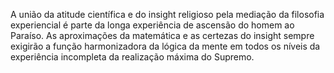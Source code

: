 ﻿A união da atitude científica e do insight religioso pela mediação da filosofia experiencial é parte da longa experiência de ascensão do homem ao Paraíso. As aproximações da matemática e as certezas do insight sempre exigirão a função harmonizadora da lógica da mente em todos os níveis da experiência incompleta da realização máxima do Supremo.